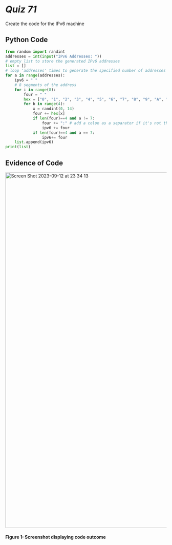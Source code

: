 
# *Quiz 71* #
Create the code for the IPv6 machine

## Python Code
```.py
from random import randint
addresses = int(input("IPv6 Addresses: "))
# empty list to store the generated IPv6 addresses
list = []
# loop 'addresses' times to generate the specified number of addresses
for a in range(addresses):
    ipv6 = " "
    # 8 segments of the address
    for i in range(8):
        four = " "
        hex = ["0", "1", "2", "3", "4", "5", "6", "7", "8", "9", "A", "B", "C", "D", "E", "F"]
        for b in range(4):
            x = randint(0, 14)
            four += hex[x]
            if len(four)==4 and a != 7:
                four += ":" # add a colon as a separator if it's not the last segment
                ipv6 += four
            if len(four)==4 and a == 7:
                ipv6+= four
    list.append(ipv6)
print(list)

```

## Evidence of Code
<img width="1109" alt="Screen Shot 2023-09-12 at 23 34 13" src="https://github.com/maytemirabel/year-2/assets/105724334/16f88679-1e08-40ca-a1e8-3a2a25229b14">

#### Figure 1: Screenshot displaying code outcome
